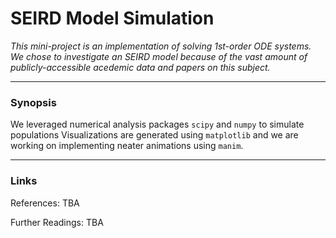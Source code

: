 # SEIRD Model Simulation

*This mini-project is an implementation of solving 1st-order ODE systems. We chose to investigate an SEIRD model because of the vast amount of publicly-accessible acedemic data and papers on this subject.*

-------------------------------------------------------------------------------------------------

### Synopsis

We leveraged numerical analysis packages `scipy` and `numpy` to simulate populations Visualizations are generated using `matplotlib` and we are working on implementing neater animations using `manim`.

-------------------------------------------------------------------------------------------------

### Links

References: TBA

Further Readings: TBA

